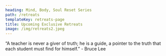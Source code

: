 ```yaml
---
heading: Mind, Body, Soul Reset Series
path: /retreats
templateKey: retreats-page
title: Upcoming Exclusive Retreats
image: /img/retreats2.jpeg
---
```

“A teacher is never a giver of truth; he is a guide, a pointer to the truth that each student must find for himself.” - Bruce Lee